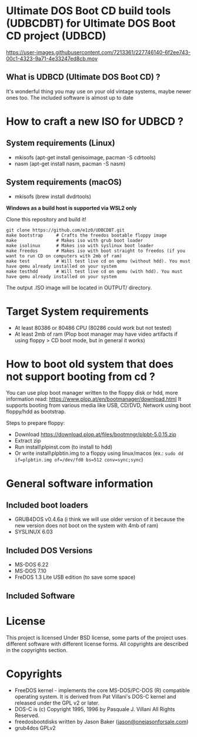 # Ultimate DOS Boot CD build tools (UDBCDBT) for Ultimate DOS Boot CD project (UDBCD)

https://user-images.githubusercontent.com/7213361/227746140-6f2ee743-00c1-4323-9a71-4e33247ed8cb.mov

## What is UDBCD (Ultimate DOS Boot CD) ? 

It's wonderful thing you may use on your old vintage systems, maybe newer ones too. The included software is almost up to date

# How to craft a new ISO for UDBCD ?

## System requirements (Linux)

* mkisofs (apt-get install genisoimage, pacman -S cdrtools)
* nasm (apt-get install nasm, pacman -S nasm)

## System requirements (macOS)

* mkisofs (brew install dvdrtools)

**Windows as a build host is supported via WSL2 only**

Clone this repository and build it!

```
git clone https://github.com/e1z0/UDBCDBT.git
make bootstrap     # Crafts the freedos bootable floppy image
make               # Makes iso with grub boot loader
make isolinux      # Makes iso with syslinux boot loader
make freedos       # Makes iso with boot straight to freedos (if you want to run CD on computers with 2mb of ram)
make test          # Will test live cd on qemu (without hdd). You must have qemu already installed on your system
make testhdd       # Will test live cd on qemu (with hdd). You must have qemu already installed on your system
```

The output .ISO image will be located in OUTPUT/ directory.

# Target System requirements

* At least 80386 or 80486 CPU (80286 could work but not tested)
* At least 2mb of ram (Plop boot manager may have video artifacts if using floppy > CD boot mode, but in general it works)

# How to boot old system that does not support booting from cd ?

You can use plop boot manager written to the floppy disk or hdd, more information read: https://www.plop.at/en/bootmanager/download.html
It supports booting from various media like USB, CD/DVD, Network using boot floppy/hdd as bootstrap.

Steps to prepare floppy:

* Download https://download.plop.at/files/bootmngr/plpbt-5.0.15.zip
* Extract zip
* Run install\plpinst.com (to install to hdd)
* Or write install\plpbtin.img to a floppy using linux/macos (ex.: `sudo dd if=plpbtin.img of=/dev/fd0 bs=512 conv=sync;sync`)

# General software information

## Included boot loaders

* GRUB4DOS v0.4.6a (i think we will use older version of it because the new version does not boot on the system with 4mb of ram)
* SYSLINUX 6.03


## Included DOS Versions

* MS-DOS 6.22
* MS-DOS 7.10
* FreDOS 1.3 Lite USB edition (to save some space)

## Included Software

# License

This project is licensed Under BSD license, some parts of the project uses different software with different license forms. All copyrights are described in the copyrights section.

# Copyrights

* FreeDOS kernel - implements the core MS-DOS/PC-DOS (R) compatible operating system. It is derived from Pat Villani's DOS-C kernel and released under the GPL v2 or later. 
* DOS-C is (c) Copyright 1995, 1996 by Pasquale J. Villani All Rights Reserved.
* freedosbootdisks written by Jason Baker (jason@onejasonforsale.com)
* grub4dos GPLv2
